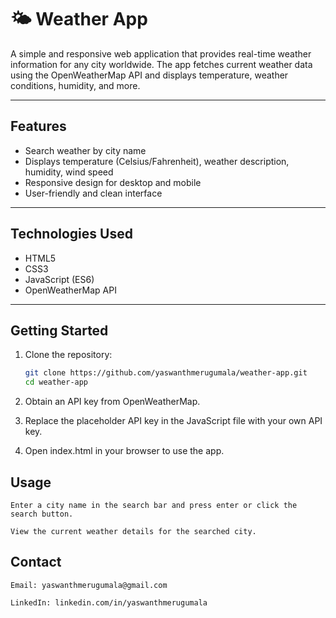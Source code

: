 # 🌤️ Weather App

A simple and responsive web application that provides real-time weather information for any city worldwide. The app fetches current weather data using the OpenWeatherMap API and displays temperature, weather conditions, humidity, and more.

---

## Features

- Search weather by city name  
- Displays temperature (Celsius/Fahrenheit), weather description, humidity, wind speed  
- Responsive design for desktop and mobile  
- User-friendly and clean interface  

---

## Technologies Used

- HTML5  
- CSS3  
- JavaScript (ES6)  
- OpenWeatherMap API  

---

## Getting Started

1. Clone the repository:

   ```bash
   git clone https://github.com/yaswanthmerugumala/weather-app.git
   cd weather-app
2. Obtain an API key from OpenWeatherMap.

3. Replace the placeholder API key in the JavaScript file with your own API key.

4. Open index.html in your browser to use the app.

## Usage

    Enter a city name in the search bar and press enter or click the search button.

    View the current weather details for the searched city.

## Contact

    Email: yaswanthmerugumala@gmail.com

    LinkedIn: linkedin.com/in/yaswanthmerugumala
